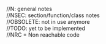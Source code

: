 //N:                            general notes                   \
//NSEC:                         section/function/class notes    \
//OBSOLETE:                     not in use anymore              \
//TODO:                         yet to be implemented           \
//NRC = Non reachable code